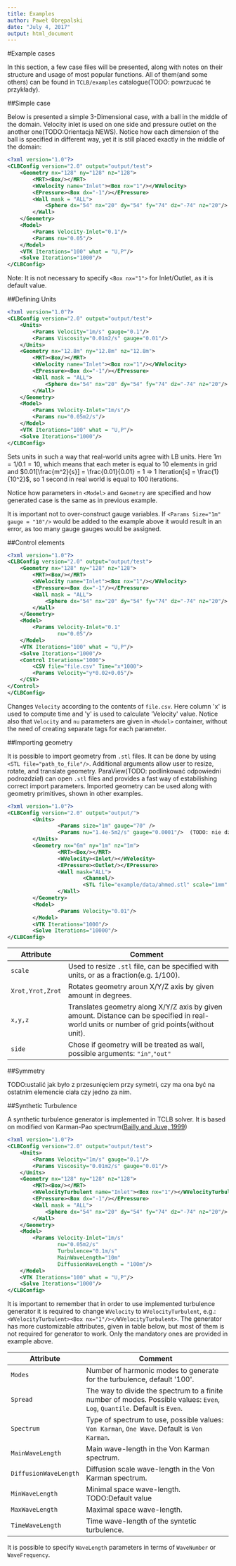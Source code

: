 ```yaml
---
title: Examples
author: Paweł Obrępalski
date: "July 4, 2017"
output: html_document
---
```

#Example cases

In this section, a few case files will be presented, along with notes on their structure and usage of most popular functions. All of them(and some others) can be found in `TCLB/examples` catalogue(TODO: powrzucać te przykłady).

##Simple case

Below is presented a simple 3-Dimensional case, with a ball in the middle of the domain. Velocity inlet is used on one side and pressure outlet on the another one(TODO:Orientacja NEWS). Notice how each dimension of the ball is specified in different way, yet it is still placed exactly in the middle of the domain:

```xml
<?xml version="1.0"?>
<CLBConfig version="2.0" output="output/test">
    <Geometry nx="128" ny="128" nz="128">
        <MRT><Box/></MRT>
        <WVelocity name="Inlet"><Box nx="1"/></WVelocity>
        <EPressure><Box dx="-1"/></EPressure>
        <Wall mask = "ALL">
            <Sphere dx="54" nx="20" dy="54" fy="74" dz="-74" nz="20"/>
        </Wall>
    </Geometry>
    <Model>
        <Params Velocity-Inlet="0.1"/>
        <Params nu="0.05"/>
    </Model>
    <VTK Iterations="100" what = "U,P"/>
    <Solve Iterations="1000"/>
</CLBConfig>
```
Note: It is not necessary to specify `<Box nx="1">` for Inlet/Outlet, as it is default value. 

##Defining Units

```xml
<?xml version="1.0"?>
<CLBConfig version="2.0" output="output/test">
    <Units>
        <Params Velocity="1m/s" gauge="0.1"/>
        <Params Viscosity="0.01m2/s" gauge="0.01"/>
    </Units>
    <Geometry nx="12.8m" ny="12.8m" nz="12.8m">
        <MRT><Box/></MRT>
        <WVelocity name="Inlet"><Box nx="1"/></WVelocity>
        <EPressure><Box dx="-1"/></EPressure>
        <Wall mask = "ALL">
            <Sphere dx="54" nx="20" dy="54" fy="74" dz="-74" nz="20"/>
        </Wall>
    </Geometry>
    <Model>
        <Params Velocity-Inlet="1m/s"/>
        <Params nu="0.05m2/s"/>
    </Model>
    <VTK Iterations="100" what = "U,P"/>
    <Solve Iterations="1000"/>
</CLBConfig>

```
Sets units in such a way that real-world units agree with LB units. Here $1m = 1/0.1=10$, which means that each meter is equal to 10 elements in grid and $0.01[\frac{m^2}{s}]  = \frac{0.01}{0.01} = 1 => 1 Iteration[s] = \frac{1}{10^2}$, so 1 second in real world is equal to 100 iterations. 

Notice how parameters in `<Model>` and `Geometry` are specified and how generated case is the same as in previous example.

It is important not to over-construct gauge variables. If `<Params Size="1m" gauge = "10"/>` would be added to the example above it would result in an error, as too many gauge gauges would be assigned.

##Control elements

```xml
<?xml version="1.0"?>
<CLBConfig version="2.0" output="output/test">
    <Geometry nx="128" ny="128" nz="128">
        <MRT><Box/></MRT>
        <WVelocity name="Inlet"><Box nx="1"/></WVelocity>
        <EPressure><Box dx="-1"/></EPressure>
        <Wall mask = "ALL">
            <Sphere dx="54" nx="20" dy="54" fy="74" dz="-74" nz="20"/>
        </Wall>
    </Geometry>
    <Model>
        <Params Velocity-Inlet="0.1"
                nu="0.05"/>
    </Model>
    <VTK Iterations="100" what = "U,P"/>
    <Solve Iterations="1000"/>
    <Control Iterations="1000">
        <CSV file="file.csv" Time="x*1000">
        <Params Velocity="y*0.02+0.05"/>
    </CSV>
</Control>
</CLBConfig>
```
Changes `Velocity` according to the contents of `file.csv`. Here column 'x' is used to compute time and 'y' is used to calculate 'Velocity' value. Notice also that `Velocity` and `nu` parameters are given in `<Model>` container, without the need of creating separate tags for each parameter.

##Importing geometry

It is possible to import geometry from `.stl` files. It can be done by using `<STL file="path_to_file"/>`. Additional arguments allow user to resize, rotate, and translate geometry. ParaView(TODO: podlinkować odpowiedni podrozdział) can open `.stl` files and provides a fast way of estabilishing correct import parameters. Imported geometry can be used along with geometry primitives, shown in other examples.

```xml
<?xml version="1.0"?>
<CLBConfig version="2.0" output="output/">
        <Units>
                <Params size="1m" gauge="70" />
                <Params nu="1.4e-5m2/s" gauge="0.0001"/>  (TODO: nie działa jak usunie wpisze się w jednym <Params/> - dlaczego?)
        </Units>
        <Geometry nx="6m" ny="1m" nz="1m">
                <MRT><Box/></MRT>
                <WVelocity><Inlet/></WVelocity>
                <EPressure><Outlet/></EPressure>
                <Wall mask="ALL">
                        <Channel/>
                        <STL file="example/data/ahmed.stl" scale="1mm" Xrot="-90d" x="70" y="5cm" z="0.5m" side = "out"/>
                </Wall>
        </Geometry>
        <Model>
                <Params Velocity="0.01"/>
        </Model>
        <VTK Iterations="1000"/>
        <Solve Iterations="10000"/>
</CLBConfig>
```
Attribute       | Comment
----------      | ---------------------------------------------------------------------------------------------------------------------------------------------------
`scale`         | Used to resize `.stl` file, can be specified with units, or as a fraction(e.g. 1/100).
`Xrot,Yrot,Zrot`| Rotates geometry aroun X/Y/Z axis by given amount in degrees.
`x,y,z`         | Translates geometry along X/Y/Z axis  by given amount.  Distance can be specified in real-world units or number of grid points(without unit).
`side`          | Chose if geometry will be treated as wall, possible arguments: `"in"`,`"out"` 


##Symmetry

TODO:ustalić jak było z przesunięciem przy symetri, czy ma ona być na ostatnim elemencie ciała czy jedno za nim. 

##Synthetic Turbulence

A synthetic turbulence generator is implemented in TCLB solver. It is based on modified von Karman-Pao spectrum([Bailly and Juve, 1999](https://arc.aiaa.org/doi/10.2514/6.1999-1872)) 
```xml
<?xml version="1.0"?>
<CLBConfig version="2.0" output="output/test">
    <Units>
        <Params Velocity="1m/s" gauge="0.1"/>
        <Params Viscosity="0.01m2/s" gauge="0.01"/>
    </Units>
    <Geometry nx="128" ny="128" nz="128">
        <MRT><Box/></MRT>
        <WVelocityTurbulent name="Inlet"><Box nx="1"/></WVelocityTurbulent>
        <EPressure><Box dx="-1"/></EPressure>
        <Wall mask = "ALL">
            <Sphere dx="54" nx="20" dy="54" fy="74" dz="-74" nz="20"/>
        </Wall>
    </Geometry>
    <Model>
        <Params Velocity-Inlet="1m/s"
                nu="0.05m2/s"
                Turbulence="0.1m/s"
                MainWaveLength="10m"
                DiffusionWaveLength = "100m"/>
    </Model>
    <VTK Iterations="100" what = "U,P"/>
    <Solve Iterations="1000"/>
</CLBConfig>
```
It is important to remember that in order to use implemented turbulence generator it is required to change `WVelocity` to `WVelocityTurbulent`, e.g.: `<WVelocityTurbulent><Box nx="1"/></WVelocityTurbulent>`. The generator has more customizable attributes, given in table below, but most of them is not required for generator to work. Only the mandatory ones are provided in example above.



Attribute              | Comment 
---------------------- | ----------------------------------------------------------- 
`Modes`                | Number of harmonic modes to generate for the turbulence, default '100'.
`Spread`               | The way to divide the spectrum to a finite number of modes. Possible values: `Even`, `Log`, `Quantile`. Default is `Even`.
`Spectrum`             | Type of spectrum to use, possible values: `Von Karman`, `One Wave`. Default is `Von Karman`.
`MainWaveLength`       | Main wave-length in the Von Karman spectrum.
`DiffusionWaveLength`  | Diffusion scale wave-length in the Von Karman spectrum.
`MinWaveLength`        | Minimal space wave-length. TODO:Default value
`MaxWaveLength`        | Maximal space wave-length.
`TimeWaveLength`       | Time wave-length of the syntetic turbulence.
 
 It is possible to specify `WaveLength` parameters in terms of `WaveNumber` or `WaveFrequency`. 


